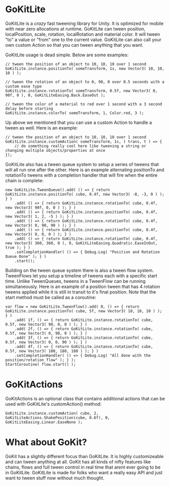 GoKitLite
=========

GoKitLite is a *crazy* fast tweening library for Unity. It is optimized for mobile with near zero allocations at runtime. GoKitLite can tween position, localPosition, scale, rotation, localRotation and material color. It will tween "to" a value or "from" one to the current value. GoKitLite can also call your own custom Action so that you can tween anything that you want.

GoKitLite usage is dead simple. Below are some examples:

    // tween the position of an object to 10, 10, 10 over 1 second
    GoKitLite.instance.positionTo( someTransform, 1s, new Vector3( 10, 10, 10 ) );

    // tween the rotation of an object to 0, 90, 0 over 0.5 seconds with a custom ease type
    GoKitLite.instance.rotationTo( someTransform, 0.5f, new Vector3( 0, 90f, 0 ), 0, GoKitLiteEasing.Back.EaseOut );

    // tween the color of a material to red over 1 second with a 3 second delay before starting
    GoKitLite.instance.colorTo( someTransform, 1, Color.red, 3 );

Up above we mentioned that you can use a custom Action to handle a tween as well. Here is an example:

    // tween the position of an object to 10, 10, 10 over 1 second
    GoKitLite.instance.customAction( someTransform, 1s, ( trans, t ) => {
        // do something really cool here like tweening a string or changing multiple objects/properties at once
    });

GoKitLite also has a tween queue system to setup a series of tweens that will all run one after the other. Here is an example alternating positionTo and rotationTo tweens with a completion handler that will fire when the entire chain is complete:

    new GoKitLite.TweenQueue().add( () => { return GoKitLite.instance.positionTo( cube, 0.4f, new Vector3( -8, -3, 0 ) ); } )
    	.add( () => { return GoKitLite.instance.rotationTo( cube, 0.4f, new Vector3( 90f, 0, 0 ) ); } )
    	.add( () => { return GoKitLite.instance.positionTo( cube, 0.4f, new Vector3( 1, 2, -5 ) ); } )
    	.add( () => { return GoKitLite.instance.rotationTo( cube, 0.4f, new Vector3( 0, 90, 90 ) ); } )
    	.add( () => { return GoKitLite.instance.positionTo( cube, 0.4f, new Vector3( 0, 0, 0 ) ); } )
    	.add( () => { return GoKitLite.instance.rotationTo( cube, 0.4f, new Vector3( 360, 360, 0 ), 0, GoKitLiteEasing.Quadratic.EaseInOut, true ); } )
    	.setCompletionHandler( () => { Debug.Log( "Position and Rotation Queue Done" ); } )
    	.start();

Building on the tween queue system there is also a tween flow system. TweenFlows let you setup a timeline of tweens each with a specific start time. Unlike TweenQueues, tweens in a TweenFlow can be running simultaneously. Here is an example of a position tween that has 4 rotation tweens applied while it is still in transit to it's final position. Note that the start method must be called as a coroutine:

    var flow = new GoKitLite.TweenFlow().add( 0, () => { return GoKitLite.instance.positionTo( cube, 5f, new Vector3( 10, 10, 10 ) ); } )
    	.add( 1f, () => { return GoKitLite.instance.rotationTo( cube, 0.5f, new Vector3( 90, 0, 0 ) ); } )
    	.add( 2f, () => { return GoKitLite.instance.rotationTo( cube, 0.5f, new Vector3( 0, 90, 0 ) ); } )
    	.add( 3f, () => { return GoKitLite.instance.rotationTo( cube, 0.5f, new Vector3( 0, 0, 90 ) ); } )
    	.add( 4f, () => { return GoKitLite.instance.rotationTo( cube, 0.5f, new Vector3( 180, 180, 180 ) ); } )
    	.setCompletionHandler( () => { Debug.Log( "All done with the position/rotation flow" ); } );
    StartCoroutine( flow.start() );

GoKitActions
=========
GoKitActions is an optional class that contains additional actions that can be used with GoKitLite's customAction() method:

    GoKitLite.instance.customAction( cube, 2, GoKitLiteActions.ShakePosition(cube, 0.6f), 0, GoKitLiteEasing.Linear.EaseNone );

What about GoKit?
=========

GoKit has a slightly different focus than GoKitLite. It is highly customizeable and can tween anything at all. GoKit has all kinds of nifty features like chains, flows and full tween control in real time that arent ever going to be in GoKitLite. GoKitLite is made for folks who want a really easy API and just want to tween stuff now without much thought.
